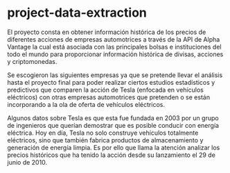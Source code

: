 # project-data-extraction

El proyecto consta en obtener información histórica de los precios de diferentes acciones de empresas automotrices a través de la API de Alpha Vantage la cual está asociada con las principales bolsas e instituciones del todo el mundo para proporcionar información histórica de divisas, acciones y criptomonedas.

Se escogieron las siguientes empresas ya que se pretende llevar el análisis hasta el proyecto final para poder realizar ciertos estudios estadísticos y predictivos que comparen la acción de Tesla (enfocada en vehículos eléctricos) con otras empresas automotrices que pretenden o se están incorporando a la ola de oferta de vehículos eléctricos.

Algunos datos sobre Tesla es que esta fue fundada en 2003 por un grupo de ingenieros que querían demostrar que es posible conducir con energía eléctrica. Hoy en día, Tesla no solo construye vehículos totalmente eléctricos, sino que también fabrica productos de almacenamiento y generación de energía limpia. Es por ello que llama la atención analizar los precios históricos que ha tenido la acción desde su lanzamiento el 29 de junio de 2010. 

